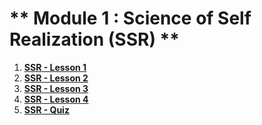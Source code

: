 # ** Module 1 : Science of Self Realization (SSR) **

1. **[SSR - Lesson 1](https://www.youtube.com/live/qcHAfrP6fsY?si=RGSMd349MTsebsGP)**
2. **[SSR - Lesson 2](https://www.youtube.com/live/wa0-YwlBH04?si=NwdZIgkRNKraM7Yx)**
3. **[SSR - Lesson 3](https://www.youtube.com/live/z-yp3l4AGdo?si=rnpLo0hsy57J7e80)**
4. **[SSR - Lesson 4](https://www.youtube.com/live/VWProVEneYw?si=IHg1Ll6EtYmyc_Ao)**
5. **[SSR - Quiz](https://forms.gle/52cCBeHebEVz3zkM8)**




